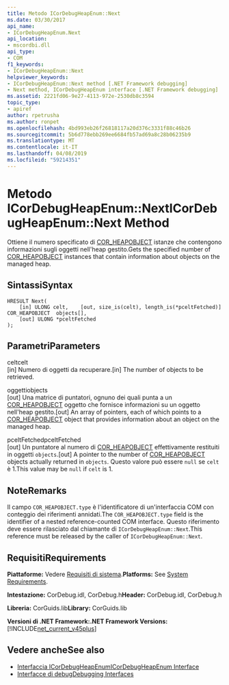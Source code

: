```yaml
---
title: Metodo ICorDebugHeapEnum::Next
ms.date: 03/30/2017
api_name:
- ICorDebugHeapEnum.Next
api_location:
- mscordbi.dll
api_type:
- COM
f1_keywords:
- ICorDebugHeapEnum::Next
helpviewer_keywords:
- ICorDebugHeapEnum::Next method [.NET Framework debugging]
- Next method, ICorDebugHeapEnum interface [.NET Framework debugging]
ms.assetid: 2221fd06-9e27-4113-972e-2530db8c3594
topic_type:
- apiref
author: rpetrusha
ms.author: ronpet
ms.openlocfilehash: 4bd993eb26f26818117a20d376c3331f88c46b26
ms.sourcegitcommit: 5b6d778ebb269ee6684fb57ad69a8c28b06235b9
ms.translationtype: MT
ms.contentlocale: it-IT
ms.lasthandoff: 04/08/2019
ms.locfileid: "59214351"
---
```

# <a name="icordebugheapenumnext-method"></a><span data-ttu-id="60e07-102">Metodo ICorDebugHeapEnum::Next</span><span class="sxs-lookup"><span data-stu-id="60e07-102">ICorDebugHeapEnum::Next Method</span></span>
<span data-ttu-id="60e07-103">Ottiene il numero specificato di [COR_HEAPOBJECT](../../../../docs/framework/unmanaged-api/debugging/cor-heapobject-structure.md) istanze che contengono informazioni sugli oggetti nell'heap gestito.</span><span class="sxs-lookup"><span data-stu-id="60e07-103">Gets the specified number of [COR_HEAPOBJECT](../../../../docs/framework/unmanaged-api/debugging/cor-heapobject-structure.md) instances that contain information about objects on the managed heap.</span></span>  
  
## <a name="syntax"></a><span data-ttu-id="60e07-104">Sintassi</span><span class="sxs-lookup"><span data-stu-id="60e07-104">Syntax</span></span>  
  
```  
HRESULT Next(  
    [in] ULONG celt,    [out, size_is(celt), length_is(*pceltFetched)] COR_HEAPOBJECT  objects[],   
    [out] ULONG *pceltFetched  
);  
```  
  
## <a name="parameters"></a><span data-ttu-id="60e07-105">Parametri</span><span class="sxs-lookup"><span data-stu-id="60e07-105">Parameters</span></span>  
 <span data-ttu-id="60e07-106">celt</span><span class="sxs-lookup"><span data-stu-id="60e07-106">celt</span></span>  
 <span data-ttu-id="60e07-107">[in] Numero di oggetti da recuperare.</span><span class="sxs-lookup"><span data-stu-id="60e07-107">[in] The number of objects to be retrieved.</span></span>  
  
 <span data-ttu-id="60e07-108">oggetti</span><span class="sxs-lookup"><span data-stu-id="60e07-108">objects</span></span>  
 <span data-ttu-id="60e07-109">[out] Una matrice di puntatori, ognuno dei quali punta a un [COR_HEAPOBJECT](../../../../docs/framework/unmanaged-api/debugging/cor-heapobject-structure.md) oggetto che fornisce informazioni su un oggetto nell'heap gestito.</span><span class="sxs-lookup"><span data-stu-id="60e07-109">[out] An array of pointers, each of which points to a [COR_HEAPOBJECT](../../../../docs/framework/unmanaged-api/debugging/cor-heapobject-structure.md) object that provides information about an object on the managed heap.</span></span>  
  
 <span data-ttu-id="60e07-110">pceltFetched</span><span class="sxs-lookup"><span data-stu-id="60e07-110">pceltFetched</span></span>  
 <span data-ttu-id="60e07-111">[out] Un puntatore al numero di [COR_HEAPOBJECT](../../../../docs/framework/unmanaged-api/debugging/cor-heapobject-structure.md) effettivamente restituiti in oggetti `objects`.</span><span class="sxs-lookup"><span data-stu-id="60e07-111">[out] A pointer to the number of [COR_HEAPOBJECT](../../../../docs/framework/unmanaged-api/debugging/cor-heapobject-structure.md) objects actually returned in `objects`.</span></span> <span data-ttu-id="60e07-112">Questo valore può essere `null` se `celt` è 1.</span><span class="sxs-lookup"><span data-stu-id="60e07-112">This value may be `null` if `celt` is 1.</span></span>  
  
## <a name="remarks"></a><span data-ttu-id="60e07-113">Note</span><span class="sxs-lookup"><span data-stu-id="60e07-113">Remarks</span></span>  
 <span data-ttu-id="60e07-114">Il campo `COR_HEAPOBJECT.type` è l'identificatore di un'interfaccia COM con conteggio dei riferimenti annidati.</span><span class="sxs-lookup"><span data-stu-id="60e07-114">The `COR_HEAPOBJECT.type` field is the identifier of a nested reference-counted COM interface.</span></span> <span data-ttu-id="60e07-115">Questo riferimento deve essere rilasciato dal chiamante di `ICorDebugHeapEnum::Next`.</span><span class="sxs-lookup"><span data-stu-id="60e07-115">This reference must be released by the caller of `ICorDebugHeapEnum::Next`.</span></span>  
  
## <a name="requirements"></a><span data-ttu-id="60e07-116">Requisiti</span><span class="sxs-lookup"><span data-stu-id="60e07-116">Requirements</span></span>  
 <span data-ttu-id="60e07-117">**Piattaforme:** Vedere [Requisiti di sistema](../../../../docs/framework/get-started/system-requirements.md).</span><span class="sxs-lookup"><span data-stu-id="60e07-117">**Platforms:** See [System Requirements](../../../../docs/framework/get-started/system-requirements.md).</span></span>  
  
 <span data-ttu-id="60e07-118">**Intestazione:** CorDebug.idl, CorDebug.h</span><span class="sxs-lookup"><span data-stu-id="60e07-118">**Header:** CorDebug.idl, CorDebug.h</span></span>  
  
 <span data-ttu-id="60e07-119">**Libreria:** CorGuids.lib</span><span class="sxs-lookup"><span data-stu-id="60e07-119">**Library:** CorGuids.lib</span></span>  
  
 **<span data-ttu-id="60e07-120">Versioni di .NET Framework:</span><span class="sxs-lookup"><span data-stu-id="60e07-120">.NET Framework Versions:</span></span>** [!INCLUDE[net_current_v45plus](../../../../includes/net-current-v45plus-md.md)]  
  
## <a name="see-also"></a><span data-ttu-id="60e07-121">Vedere anche</span><span class="sxs-lookup"><span data-stu-id="60e07-121">See also</span></span>

- [<span data-ttu-id="60e07-122">Interfaccia ICorDebugHeapEnum</span><span class="sxs-lookup"><span data-stu-id="60e07-122">ICorDebugHeapEnum Interface</span></span>](../../../../docs/framework/unmanaged-api/debugging/icordebugheapenum-interface.md)
- [<span data-ttu-id="60e07-123">Interfacce di debug</span><span class="sxs-lookup"><span data-stu-id="60e07-123">Debugging Interfaces</span></span>](../../../../docs/framework/unmanaged-api/debugging/debugging-interfaces.md)
